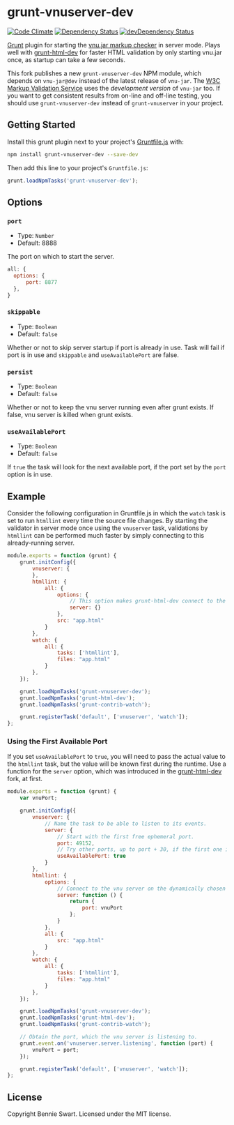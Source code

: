 # grunt-vnuserver-dev

[![Code Climate](https://img.shields.io/codeclimate/github/prantlf/grunt-vnuserver-dev.svg)](https://codeclimate.com/github/prantlf/grunt-vnuserver-dev)
[![Dependency Status](https://img.shields.io/david/prantlf/grunt-vnuserver-dev.svg)](https://david-dm.org/prantlf/grunt-vnuserver-dev)
[![devDependency Status](https://img.shields.io/david/dev/prantlf/grunt-vnuserver-dev.svg)](https://david-dm.org/prantlf/grunt-vnuserver-dev#info=devDependencies)

[Grunt][grunt] plugin for starting the [vnu.jar markup checker][vnujar] in server mode.
Plays well with [grunt-html-dev][grunt-html-dev] for faster HTML validation by only starting vnu.jar once, as startup can take a few seconds.

This fork publishes a new `grunt-vnuserver-dev` NPM module, which depends on `vnu-jar@dev` instead of the latest release of `vnu-jar`. The [W3C Markup Validation Service](https://validator.w3.org/) uses the *development version* of `vnu-jar` too. If you want to get consistent results from on-line and off-line testing, you should use `grunt-vnuserver-dev` instead of `grunt-vnuserver` in your project.

## Getting Started

Install this grunt plugin next to your project's [Gruntfile.js][getting_started] with:

```bash
npm install grunt-vnuserver-dev --save-dev
```

Then add this line to your project's `Gruntfile.js`:

```js
grunt.loadNpmTasks('grunt-vnuserver-dev');
```

## Options

### `port`

* Type: `Number`
* Default: 8888

The port on which to start the server.

```js
all: {
  options: {
      port: 8877
  },
}
```

### `skippable`

* Type: `Boolean`
* Default: `false`

Whether or not to skip server startup if port is already in use.
Task will fail if port is in use and `skippable` and `useAvailablePort` are false.

### `persist`

* Type: `Boolean`
* Default: `false`

Whether or not to keep the vnu server running even after grunt exists.
If false, vnu server is killed when grunt exists.

### `useAvailablePort`

* Type: `Boolean`
* Default: `false`

If `true` the task will look for the next available port, if the port
set by the `port` option is in use.

## Example

Consider the following configuration in Gruntfile.js in which the `watch` task is set to run `htmllint` every time the source file changes.
By starting the validator in server mode once using the `vnuserver` task, validations by `htmllint` can be performed much faster by simply connecting to this already-running server.

```js
module.exports = function (grunt) {
    grunt.initConfig({
        vnuserver: {
        },
        htmllint: {
            all: {
                options: {
                    // This option makes grunt-html-dev connect to the vnu server instance.
                    server: {}
                },
                src: "app.html"
            }
        },
        watch: {
            all: {
                tasks: ['htmllint'],
                files: "app.html"
            }
        },
    });

    grunt.loadNpmTasks('grunt-vnuserver-dev');
    grunt.loadNpmTasks('grunt-html-dev');
    grunt.loadNpmTasks('grunt-contrib-watch');

    grunt.registerTask('default', ['vnuserver', 'watch']);
};
```

### Using the First Available Port

If you set `useAvailablePort` to `true`, you will need to pass the actual value to the `htmllint`
task, but the value will be known first during the runtime. Use a function for the `server`
option, which was introduced in the [grunt-html-dev] fork, at first.

```js
module.exports = function (grunt) {
    var vnuPort;

    grunt.initConfig({
        vnuserver: {
            // Name the task to be able to listen to its events.
            server: {
                // Start with the first free ephemeral port.
                port: 49152,
                // Try other ports, up to port + 30, if the first one is not free.
                useAvailablePort: true
            }
        },
        htmllint: {
            options: {
                // Connect to the vnu server on the dynamically chosen  port.
                server: function () {
                    return {
                        port: vnuPort
                    };
                }
            },
            all: {
                src: "app.html"
            }
        },
        watch: {
            all: {
                tasks: ['htmllint'],
                files: "app.html"
            }
        },
    });

    grunt.loadNpmTasks('grunt-vnuserver-dev');
    grunt.loadNpmTasks('grunt-html-dev');
    grunt.loadNpmTasks('grunt-contrib-watch');

    // Obtain the port, which the vnu server is listening to.
    grunt.event.on('vnuserver.server.listening', function (port) {
        vnuPort = port;
    });

    grunt.registerTask('default', ['vnuserver', 'watch']);
};
```

## License

Copyright Bennie Swart.
Licensed under the MIT license.

[grunt]: http://gruntjs.com/
[grunt-html-dev]: https://github.com/prantlf/grunt-html-dev
[getting_started]: http://gruntjs.com/getting-started
[vnujar]: https://validator.github.io/validator/
